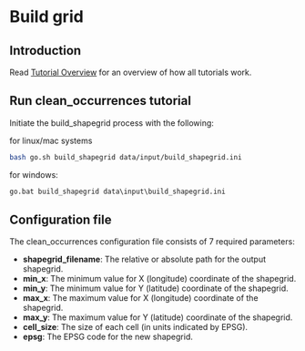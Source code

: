 # Build grid

## Introduction

Read [Tutorial Overview](../tutorial/overview.md) for an overview of how all tutorials work. 

## Run clean_occurrences tutorial 

Initiate the build_shapegrid process with the following:

for linux/mac systems

```zsh
bash go.sh build_shapegrid data/input/build_shapegrid.ini
```

for windows: 
```cmd
go.bat build_shapegrid data\input\build_shapegrid.ini
```

## Configuration file

The clean_occurrences configuration file consists of 7 required parameters: 
* **shapegrid_filename**: The relative or absolute path for the output shapegrid.
* **min_x**: The minimum value for X (longitude) coordinate of the shapegrid.
* **min_y**: The minimum value for Y (latitude) coordinate of the shapegrid.
* **max_x**: The maximum value for X (longitude) coordinate of the shapegrid.
* **max_y**: The maximum value for Y (latitude) coordinate of the shapegrid.
* **cell_size**: The size of each cell (in units indicated by EPSG).
* **epsg**: The EPSG code for the new shapegrid.
